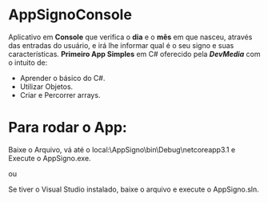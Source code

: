 # AppSignoConsole

Aplicativo em **Console** que verifica o **dia** e o **mês** em que nasceu, através das entradas do usuário, e irá lhe informar qual é o seu signo e suas características.
**Primeiro App Simples** em C# oferecido pela ***DevMedia*** com o intuito de:

 - Aprender o básico do C#.
 - Utilizar Objetos.
 - Criar e Percorrer arrays.

# Para rodar o App:
Baixe o Arquivo, vá até o local:\AppSigno\bin\Debug\netcoreapp3.1 e Execute o AppSigno.exe.
 
ou 

Se tiver o Visual Studio instalado, baixe o arquivo e execute o AppSigno.sln.
